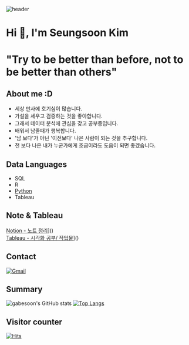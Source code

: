 ![header](https://capsule-render.vercel.app/api?type=Waving&color=auto&height=200&section=header&text=Wellcome%20gabe's%20github🙇‍♂️&fontSize=60)

# Hi 👋, I'm Seungsoon Kim
# "Try to be better than before, not to be better than others"



## About me :D
- 세상 만사에 호기심이 많습니다.
- 가설을 세우고 검증하는 것을 좋아합니다.
- 그래서 데이터 분석에 관심을 갖고 공부중입니다.
- 배워서 남줄때가 행복합니다.
- '남 보다'가 아닌 '이전보다' 나은 사람이 되는 것을 추구합니다.
- 전 보다 나은 내가 누군가에게 조금이라도 도움이 되면 좋겠습니다. 


## Data Languages
- SQL
- R
- [Python](https://github.com/gabesoon/Python)
- Tableau

## Note & Tableau
[Notion - 노트 정리](https://img.shields.io/badge/Notion-000000?style=flat-square&logo=Notion&logoColor=white)]()   
[Tableau - 시각화 공부/ 작업물](https://img.shields.io/badge/Notion-000000?style=flat-square&logo=Notion&logoColor=white)]()   


## Contact 
[![Gmail](https://img.shields.io/badge/nostelgia18@gmail.com-EA4335?style=flat-square&logo=gmail&logoColor=white)](nostelgia18@gmail.com)

## Summary

![gabesoon's GitHub stats](https://github-readme-stats.vercel.app/api?username=gabesoon&show_icons=true&theme=tokyonight) [![Top Langs](https://github-readme-stats.vercel.app/api/top-langs/?username=gabesoon&layout=compact)](https://github.com/gabesoon/github-readme-stats)

## Visitor counter
[![Hits](https://hits.seeyoufarm.com/api/count/incr/badge.svg?url=https%3A%2F%2Fgithub.com%2Fgabesoon&count_bg=%23C83D90&title_bg=%23555555&icon=&icon_color=%23E7E7E7&title=hits&edge_flat=false)](https://hits.seeyoufarm.com)


